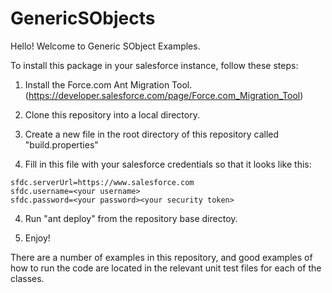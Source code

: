 # GenericSObjects

Hello! Welcome to Generic SObject Examples.

To install this package in your salesforce instance, follow these steps:

1. Install the Force.com Ant Migration Tool. (https://developer.salesforce.com/page/Force.com_Migration_Tool)

2. Clone this repository into a local directory.

3. Create a new file in the root directory of this repository called "build.properties"

4. Fill in this file with your salesforce credentials so that it looks like this:

```
sfdc.serverUrl=https://www.salesforce.com
sfdc.username=<your username>
sfdc.password=<your password><your security token>
```

4. Run "ant deploy" from the repository base directoy.

5. Enjoy!

There are a number of examples in this repository, and good examples of how to run the code are located in the relevant unit test files for each of the classes.
